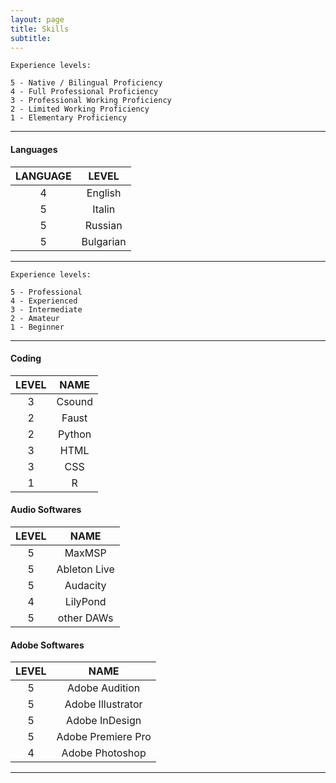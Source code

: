 ```yaml
---
layout: page
title: Skills
subtitle:
---
```


```
Experience levels:

5 - Native / Bilingual Proficiency
4 - Full Professional Proficiency
3 - Professional Working Proficiency
2 - Limited Working Proficiency
1 - Elementary Proficiency
```
____________

#### Languages

|LANGUAGE|LEVEL|
|:---:|:---:|
|4|English|
|5|Italin|
|5|Russian|
|5|Bulgarian|

____________

```
Experience levels:

5 - Professional
4 - Experienced
3 - Intermediate
2 - Amateur
1 - Beginner
```

____________

#### Coding

|LEVEL|NAME|
|:---:|:---:|
|3|Csound|
|2|Faust|
|2|Python|
|3|HTML|
|3|CSS|
|1|R|

#### Audio Softwares

|LEVEL|NAME|
|:---:|:---:|
|5|MaxMSP|
|5|Ableton Live|
|5|Audacity|
|4|LilyPond|
|5|other DAWs|

#### Adobe Softwares

|LEVEL|NAME|
|:---:|:---:|
|5|Adobe Audition|
|5|Adobe Illustrator|
|5|Adobe InDesign|
|5|Adobe Premiere Pro|
|4|Adobe Photoshop|

____________
